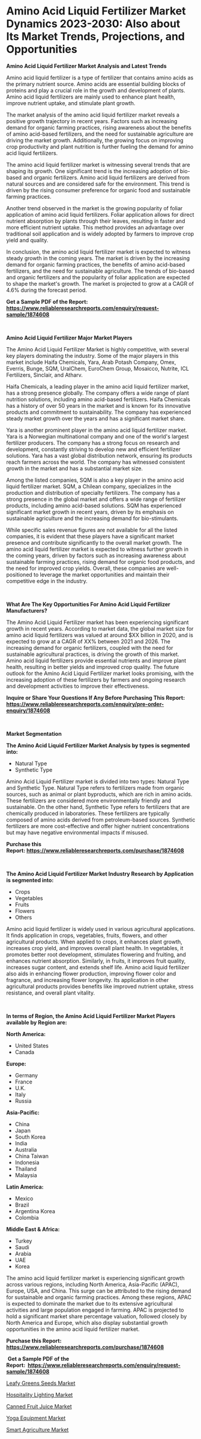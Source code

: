 <p><h1>Amino Acid Liquid Fertilizer Market Dynamics 2023-2030: Also about Its Market Trends, Projections, and Opportunities</h1></p><p><strong>Amino Acid Liquid Fertilizer Market Analysis and Latest Trends</strong></p>
<p><p>Amino acid liquid fertilizer is a type of fertilizer that contains amino acids as the primary nutrient source. Amino acids are essential building blocks of proteins and play a crucial role in the growth and development of plants. Amino acid liquid fertilizers are mainly used to enhance plant health, improve nutrient uptake, and stimulate plant growth.</p><p>The market analysis of the amino acid liquid fertilizer market reveals a positive growth trajectory in recent years. Factors such as increasing demand for organic farming practices, rising awareness about the benefits of amino acid-based fertilizers, and the need for sustainable agriculture are driving the market growth. Additionally, the growing focus on improving crop productivity and plant nutrition is further fueling the demand for amino acid liquid fertilizers.</p><p>The amino acid liquid fertilizer market is witnessing several trends that are shaping its growth. One significant trend is the increasing adoption of bio-based and organic fertilizers. Amino acid liquid fertilizers are derived from natural sources and are considered safe for the environment. This trend is driven by the rising consumer preference for organic food and sustainable farming practices.</p><p>Another trend observed in the market is the growing popularity of foliar application of amino acid liquid fertilizers. Foliar application allows for direct nutrient absorption by plants through their leaves, resulting in faster and more efficient nutrient uptake. This method provides an advantage over traditional soil application and is widely adopted by farmers to improve crop yield and quality.</p><p>In conclusion, the amino acid liquid fertilizer market is expected to witness steady growth in the coming years. The market is driven by the increasing demand for organic farming practices, the benefits of amino acid-based fertilizers, and the need for sustainable agriculture. The trends of bio-based and organic fertilizers and the popularity of foliar application are expected to shape the market's growth. The market is projected to grow at a CAGR of 4.6% during the forecast period.</p></p>
<p><strong>Get a Sample PDF of the Report:&nbsp; <a href="https://www.reliableresearchreports.com/enquiry/request-sample/1874608">https://www.reliableresearchreports.com/enquiry/request-sample/1874608</a></strong></p>
<p>&nbsp;</p>
<p><strong>Amino Acid Liquid Fertilizer Major Market Players</strong></p>
<p><p>The Amino Acid Liquid Fertilizer Market is highly competitive, with several key players dominating the industry. Some of the major players in this market include Haifa Chemicals, Yara, Arab Potash Company, Omex, Everris, Bunge, SQM, UralChem, EuroChem Group, Mosaicco, Nutrite, ICL Fertilizers, Sinclair, and Atharv. </p><p>Haifa Chemicals, a leading player in the amino acid liquid fertilizer market, has a strong presence globally. The company offers a wide range of plant nutrition solutions, including amino acid-based fertilizers. Haifa Chemicals has a history of over 50 years in the market and is known for its innovative products and commitment to sustainability. The company has experienced steady market growth over the years and has a significant market share.</p><p>Yara is another prominent player in the amino acid liquid fertilizer market. Yara is a Norwegian multinational company and one of the world's largest fertilizer producers. The company has a strong focus on research and development, constantly striving to develop new and efficient fertilizer solutions. Yara has a vast global distribution network, ensuring its products reach farmers across the world. The company has witnessed consistent growth in the market and has a substantial market size.</p><p>Among the listed companies, SQM is also a key player in the amino acid liquid fertilizer market. SQM, a Chilean company, specializes in the production and distribution of specialty fertilizers. The company has a strong presence in the global market and offers a wide range of fertilizer products, including amino acid-based solutions. SQM has experienced significant market growth in recent years, driven by its emphasis on sustainable agriculture and the increasing demand for bio-stimulants.</p><p>While specific sales revenue figures are not available for all the listed companies, it is evident that these players have a significant market presence and contribute significantly to the overall market growth. The amino acid liquid fertilizer market is expected to witness further growth in the coming years, driven by factors such as increasing awareness about sustainable farming practices, rising demand for organic food products, and the need for improved crop yields. Overall, these companies are well-positioned to leverage the market opportunities and maintain their competitive edge in the industry.</p></p>
<p>&nbsp;</p>
<p><strong>What Are The Key Opportunities For Amino Acid Liquid Fertilizer Manufacturers?</strong></p>
<p><p>The Amino Acid Liquid Fertilizer market has been experiencing significant growth in recent years. According to market data, the global market size for amino acid liquid fertilizers was valued at around $XX billion in 2020, and is expected to grow at a CAGR of XX% between 2021 and 2026. The increasing demand for organic fertilizers, coupled with the need for sustainable agricultural practices, is driving the growth of this market. Amino acid liquid fertilizers provide essential nutrients and improve plant health, resulting in better yields and improved crop quality. The future outlook for the Amino Acid Liquid Fertilizer market looks promising, with the increasing adoption of these fertilizers by farmers and ongoing research and development activities to improve their effectiveness.</p></p>
<p><strong>Inquire or Share Your Questions If Any Before Purchasing This Report: <a href="https://www.reliableresearchreports.com/enquiry/pre-order-enquiry/1874608">https://www.reliableresearchreports.com/enquiry/pre-order-enquiry/1874608</a></strong></p>
<p>&nbsp;</p>
<p><strong>Market Segmentation</strong></p>
<p><strong>The Amino Acid Liquid Fertilizer Market Analysis by types is segmented into:</strong></p>
<p><ul><li>Natural Type</li><li>Synthetic Type</li></ul></p>
<p><p>Amino Acid Liquid Fertilizer market is divided into two types: Natural Type and Synthetic Type. Natural Type refers to fertilizers made from organic sources, such as animal or plant byproducts, which are rich in amino acids. These fertilizers are considered more environmentally friendly and sustainable. On the other hand, Synthetic Type refers to fertilizers that are chemically produced in laboratories. These fertilizers are typically composed of amino acids derived from petroleum-based sources. Synthetic fertilizers are more cost-effective and offer higher nutrient concentrations but may have negative environmental impacts if misused.</p></p>
<p><strong>Purchase this Report:&nbsp;<a href="https://www.reliableresearchreports.com/purchase/1874608">https://www.reliableresearchreports.com/purchase/1874608</a></strong></p>
<p>&nbsp;</p>
<p><strong>The Amino Acid Liquid Fertilizer Market Industry Research by Application is segmented into:</strong></p>
<p><ul><li>Crops</li><li>Vegetables</li><li>Fruits</li><li>Flowers</li><li>Others</li></ul></p>
<p><p>Amino acid liquid fertilizer is widely used in various agricultural applications. It finds application in crops, vegetables, fruits, flowers, and other agricultural products. When applied to crops, it enhances plant growth, increases crop yield, and improves overall plant health. In vegetables, it promotes better root development, stimulates flowering and fruiting, and enhances nutrient absorption. Similarly, in fruits, it improves fruit quality, increases sugar content, and extends shelf life. Amino acid liquid fertilizer also aids in enhancing flower production, improving flower color and fragrance, and increasing flower longevity. Its application in other agricultural products provides benefits like improved nutrient uptake, stress resistance, and overall plant vitality.</p></p>
<p>&nbsp;</p>
<p><strong>In terms of Region, the Amino Acid Liquid Fertilizer Market Players available by Region are:</strong></p>
<p>
    <p> <strong> North America: </strong>
        <ul>
            <li>United States</li>
            <li>Canada</li>
        </ul>
        </p> 
    <p> <strong> Europe: </strong>
        <ul>
            <li>Germany</li>
            <li>France</li>
            <li>U.K.</li>
            <li>Italy</li>
            <li>Russia</li>
        </ul>
        </p> 
    <p> <strong> Asia-Pacific: </strong>
        <ul>
            <li>China</li>
            <li>Japan</li>
            <li>South Korea</li>
            <li>India</li>
            <li>Australia</li>
            <li>China Taiwan</li>
            <li>Indonesia</li>
            <li>Thailand</li>
            <li>Malaysia</li>
        </ul>
        </p> 
    <p> <strong> Latin America: </strong>
        <ul>
            <li>Mexico</li>
            <li>Brazil</li>
            <li>Argentina Korea</li>
            <li>Colombia</li>
        </ul>
        </p> 
    <p> <strong> Middle East & Africa: </strong>
        <ul>
            <li>Turkey</li>
            <li>Saudi</li>
            <li>Arabia</li>
            <li>UAE</li>
            <li>Korea</li>
        </ul>
    </p>
    </p>
<p><p>The amino acid liquid fertilizer market is experiencing significant growth across various regions, including North America, Asia-Pacific (APAC), Europe, USA, and China. This surge can be attributed to the rising demand for sustainable and organic farming practices. Among these regions, APAC is expected to dominate the market due to its extensive agricultural activities and large population engaged in farming. APAC is projected to hold a significant market share percentage valuation, followed closely by North America and Europe, which also display substantial growth opportunities in the amino acid liquid fertilizer market.</p></p>
<p><strong>Purchase this Report: <a href="https://www.reliableresearchreports.com/purchase/1874608">https://www.reliableresearchreports.com/purchase/1874608</a></strong></p>
<p>&nbsp;<strong>Get a Sample PDF of the Report:&nbsp;&nbsp;<a href="https://www.reliableresearchreports.com/enquiry/request-sample/1874608">https://www.reliableresearchreports.com/enquiry/request-sample/1874608</a></strong></p>
<p><strong></strong></p>
<p><p><a href="https://github.com/ChiragRp1/Market-Research-Report-List-1/blob/main/leafy-greens-seeds-market.md">Leafy Greens Seeds Market</a></p><p><a href="https://medium.com/@alesiabrahimi58/analyzing-hospitality-lighting-market-global-industry-perspective-and-forecast-2023-to-2030-6c1e7789ba0c">Hospitality Lighting Market</a></p><p><a href="https://medium.com/@kyliemorgan1913/canned-fruit-juice-market-furnishes-information-on-market-share-market-trends-and-market-growth-12f33f1b1db2">Canned Fruit Juice Market</a></p><p><a href="https://medium.com/@besaosmani1903/yoga-equipment-market-size-market-outlook-and-market-forecast-2023-to-2030-15dcfc653bb5">Yoga Equipment Market</a></p><p><a href="https://github.com/BryceTownsendr/Market-Research-Report-List-1/blob/main/smart-agriculture-market.md">Smart Agriculture Market</a></p></p>